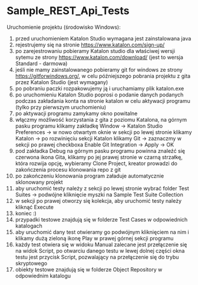# Sample_REST_Api_Tests

Uruchomienie projektu (środowisko Windows):
1.	przed uruchomieniem Katalon Studio wymagana jest zainstalowana java
2.	rejestrujemy się na stronie https://www.katalon.com/sign-up/
3.	po zarejestrowaniu pobieramy Katalon studio dla właściwej wersji sytemu ze strony https://www.katalon.com/download/ (jest to wersja Standard - darmowa)
4.	jeśli nie mamy zainstalowanego pobieramy git for windows ze strony https://gitforwindows.org/, w celu późniejszego pobrania projektu z gita przez Katalon Studio (jest wymagany)
5.	po pobraniu paczki rozpakowujemy ją i uruchamiamy plik katalon.exe
6.	po uruchomieniu Katalon Studio poprosi o podanie danych podanych podczas zakładania konta na stronie katalon w celu aktywacji programu (tylko przy pierwszym uruchomieniu)
7.	po aktywacji programu zamykamy okno powitalne
8.	włączmy możliwość korzystania z gita z poziomu Katalona, na górnym pasku programu klikamy zakładkę Window -> Katalon Studio Preferences -> w nowo otwartym oknie w sekcji po lewej stronie klikamy Katalon -> po rozwinięciu sekcji Katalon klikamy Git -> zaznaczmy w sekcji po prawej checkboxa Enable Git Integration -> Apply -> OK
9.	pod zakładka Debug na górnym pasku programu powinna znaleźć się czerwona ikona Gita, klikamy po jej prawej stronie w czarną strzałkę, która rozwija opcję, wybieramy Clone Project, kreator prowadzi do zakończenia procesu klonowania repo z git
10.	po zakończeniu klonowania program załaduje automatycznie sklonowany projekt
11.	aby uruchomić testy należy z sekcji po lewej stronie wybrać folder Test Suites -> podwójne kliknięcie myszki na Sample Test Suite Collection
12.	w sekcji po prawej otworzy się kolekcja, aby uruchomić testy należy kliknąć Execute
13.	koniec :)
14.	przypadki testowe znajdują się w folderze Test Cases w odpowiednich katalogach
15.	aby uruchomić dany test otwieramy go podwójnym kliknięciem na nim i klikamy dużą zieloną ikonę Play w prawej górnej sekcji programu
16.	każdy test otwiera się w widoku Manual zalecane jest przełączenie się na widok Script, po otwarciu danego testu w lewej dolnej części okna testu jest przycisk Script, pozwalający na przełączenie się do trybu skryptowego
17.	obiekty testowe znajdują się w folderze Object Repository w odpowiednim katalogu
